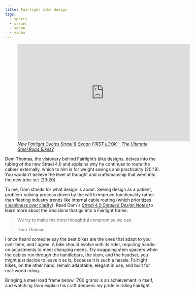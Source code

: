 ```yaml
---
title: Fairlight bike design
tags:
  - sports
  - strael
  - secan
  - video
---
```

<figure>
<iframe width="560" height="315" src="https://www.youtube.com/embed/e-_caIslOpg?si=L64Xp25A_ad3PwXf" title="YouTube video player" frameborder="0" allow="accelerometer; autoplay; clipboard-write; encrypted-media; gyroscope; picture-in-picture; web-share" referrerpolicy="strict-origin-when-cross-origin" allowfullscreen></iframe>
<figcaption><a href="https://youtu.be/e-_caIslOpg?si=E-HCgqQbZy8taP4G"><cite>New Fairlight Cycles Strael & Secan FIRST LOOK – The Ultimate Steel Road Bikes?</cite></a></figcaption>
</figure>

Dom Thomas, the visionary behind Fairlight’s bike designs, delves into the tubing of the new Strael 4.0 and explains why he continues to route the cables externally, which to him is for weight savings and practicality (20:19). You wouldn’t believe the level of thought and craftsmanship that went into the new tube set (29:20).

To me, Dom stands for what design is about. Seeing design as a patient, problem-solving process driven by the will to improve functionality rather than fleeting industry trends like internal cable routing (which prioritizes [cleanliness over clarity](/2025-02-10-design-is-about-clarity/)). Read Dom´s [<cite>Streal 4.0 Detailed Design Notes </cite>](https://fairlightcycles.com/wp-content/uploads/2025/01/Fairlight-Strael-4.0-Design-Notes-v1.pdf) to learn more about the decisions that go into a Fairlight frame.

> We try to make the most thoughtful compromise we can.
> <footer>Dom Thomas</footer>

I once heard someone say the best bikes are the ones that adapt to you over time, and I agree. A bike should evolve with its rider, requiring hands-on adjustments to meet changing needs. Try swapping stem spacers when the cables run through the handlebars, the stem, and the headset, you might just decide to leave it as is, because it is such a hassle. Fairlight bikes, on the other hand, remain adaptable, elegant in use, and built for real-world riding.

Bringing a steel road frame below 1700 grams is an achievement in itself, and watching Dom explain his craft deepens my pride in riding Fairlight.

